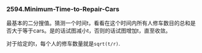 ### 2594.Minimum-Time-to-Repair-Cars

最基本的二分搜值。猜测一个时间t，看看在这个时间内所有人修车数目的总和是否大于等于cars。是的话试图减小t，否则的话试图增加t，直至收敛。

对于给定的t，每个人的修车数量就是`sqrt(t/r)`.
